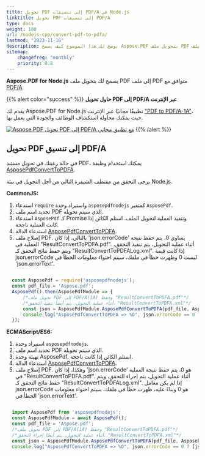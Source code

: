 ```yaml
---
title: تحويل PDF إلى تنسيقات PDF/A في Node.js
linktitle: تحويل PDF إلى تنسيقات PDF/A
type: docs
weight: 100
url: /nodejs-cpp/convert-pdf-to-pdfa/
lastmod: "2023-11-16"
description: يوضح لك هذا الموضوع كيف يسمح Aspose.PDF بتحويل ملف PDF إلى ملف PDF متوافق مع PDF/A في بيئة Node.js.
sitemap:
    changefreq: "monthly"
    priority: 0.8
---
```


**Aspose.PDF for Node.js** يسمح لك بتحويل ملف PDF إلى ملف PDF متوافق مع <abbr title="تنسيق المستندات المحمولة لأرشفة الوثائق الإلكترونية">PDF/A</abbr>.

{{% alert color="success" %}}
**حاول تحويل PDF إلى PDF/A عبر الإنترنت**

يقدم لك Aspose.PDF for Node.js تطبيقًا مجانيًا عبر الإنترنت ["PDF to PDF/A-1A"](https://products.aspose.app/pdf/conversion/pdf-to-pdfa1a)، حيث يمكنك محاولة استكشاف الوظائف والجودة التي يعمل بها.

[![Aspose.PDF تحويل PDF إلى PDF/A مع تطبيق مجاني](pdf_to_pdfa.png)](https://products.aspose.app/pdf/conversion/pdf-to-pdfa1a)
{{% /alert %}}

## تحويل PDF إلى تنسيق PDF/A

في حالة رغبتك في تحويل مستند PDF، يمكنك استخدام وظيفة [AsposePdfConvertToPDFA](https://reference.aspose.com/pdf/nodejs-cpp/convert/asposepdfconverttopdfa/).
 
يرجى التحقق من مقتطف الشيفرة التالي من أجل التحويل في بيئة Node.js.

**CommonJS:**

1. استدعاء `require` واستيراد وحدة `asposepdfnodejs` كمتغير `AsposePdf`.
2. تحديد اسم ملف PDF الذي سيتم تحويله.
3. استدعاء `AsposePdf` كـ Promise وتنفيذ العملية لتحويل الملف. استلم الكائن إذا كانت العملية ناجحة.
4. استدعاء الدالة [AsposePdfConvertToPDFA](https://reference.aspose.com/pdf/nodejs-cpp/convert/asposepdfconverttopdfa/).
5. إصلاح ملف PDF. بالتالي، إذا كان 'json.errorCode' يساوي 0، يتم حفظ نتيجة العملية في "ResultConvertToPDFA.pdf". أثناء عملية التحويل، يتم تنفيذ التحقق، ويتم حفظ نتائج التحقق كـ "ResultConvertToPDFALog.xml". إذا كانت قيمة json.errorCode ليست 0 وظهرت خطأ في ملفك، سيتم احتواء معلومات الخطأ في 'json.errorText'.

```js

  const AsposePdf = require('asposepdfnodejs');
  const pdf_file = 'Aspose.pdf';
  AsposePdf().then(AsposePdfModule => {
      /*تحويل ملف PDF إلى PDF/A(1A) وحفظ "ResultConvertToPDFA.pdf"*/
      /*أثناء عملية التحويل، يتم أيضاً تنفيذ التحقق، "ResultConvertToPDFA.xml"*/
      const json = AsposePdfModule.AsposePdfConvertToPDFA(pdf_file, AsposePdfModule.PdfFormat.PDF_A_1A, "ResultConvertToPDFA.pdf", "ResultConvertToPDFALog.xml");
      console.log("AsposePdfConvertToPDFA => %O", json.errorCode == 0 ? [json.fileNameResult, json.fileNameLogResult] : json.errorText);
  });
```

**ECMAScript/ES6:**

1. استيراد وحدة `asposepdfnodejs`.
1. تحديد اسم ملف PDF الذي سيتم تحويله.
1. تهيئة وحدة AsposePdf. استلم الكائن إذا كانت ناجحة.
1. استدعاء الدالة [AsposePdfConvertToPDFA](https://reference.aspose.com/pdf/nodejs-cpp/convert/asposepdfconverttopdfa/).
1. إصلاح ملف PDF. وهكذا، إذا كان 'json.errorCode' هو 0، يتم حفظ نتيجة العملية في "ResultConvertToPDFA.pdf". أثناء عملية التحويل، يتم إجراء التحقق، ويتم حفظ نتائج التحقق كـ "ResultConvertToPDFALog.xml". إذا لم يكن معامل json.errorCode هو 0 وبناءً عليه، ظهرت خطأ في ملفك، سيتم احتواء معلومات الخطأ في 'json.errorText'.

```js

  import AsposePdf from 'asposepdfnodejs';
  const AsposePdfModule = await AsposePdf();
  const pdf_file = 'Aspose.pdf';
  /*تحويل ملف PDF إلى PDF/A(1A) وحفظ "ResultConvertToPDFA.pdf"*/
  /*أثناء عملية التحويل، يتم أيضًا إجراء التحقق، "ResultConvertToPDFA.xml"*/
  const json = AsposePdfModule.AsposePdfConvertToPDFA(pdf_file, AsposePdfModule.PdfFormat.PDF_A_1A, "ResultConvertToPDFA.pdf", "ResultConvertToPDFALog.xml");
  console.log("AsposePdfConvertToPDFA => %O", json.errorCode == 0 ? [json.fileNameResult, json.fileNameLogResult] : json.errorText);
```